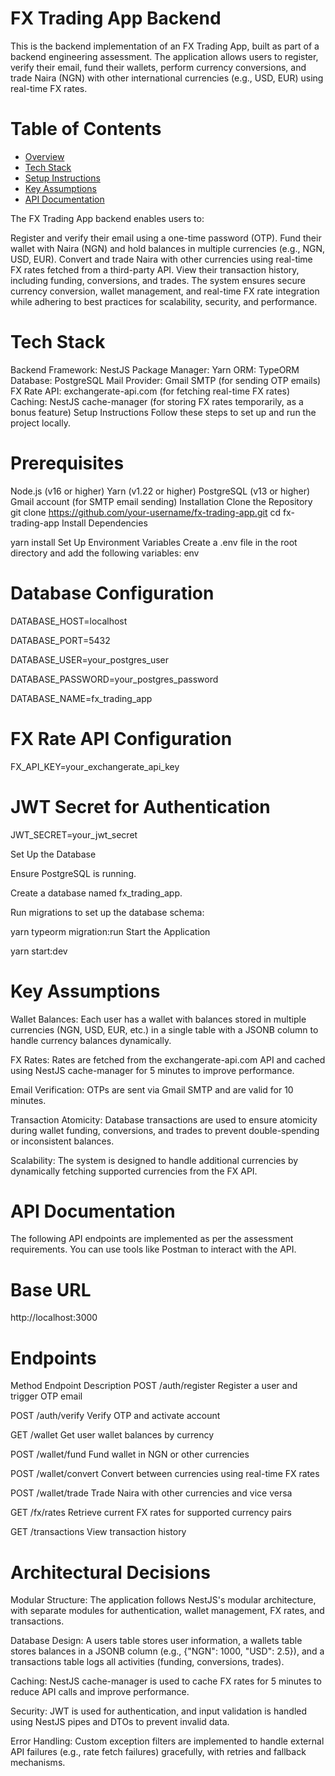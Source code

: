 # FX Trading App Backend
This is the backend implementation of an FX Trading App, built as part of a backend engineering assessment. The application allows users to register, verify their email, fund their wallets, perform currency conversions, and trade Naira (NGN) with other international currencies (e.g., USD, EUR) using real-time FX rates.

# Table of Contents
- [Overview](#overview)
- [Tech Stack](#tech-stack)
- [Setup Instructions](#setup-instructions)
- [Key Assumptions](#key-assumptions)
- [API Documentation](#api-documentation)
  
The FX Trading App backend enables users to:

Register and verify their email using a one-time password (OTP).
Fund their wallet with Naira (NGN) and hold balances in multiple currencies (e.g., NGN, USD, EUR).
Convert and trade Naira with other currencies using real-time FX rates fetched from a third-party API.
View their transaction history, including funding, conversions, and trades.
The system ensures secure currency conversion, wallet management, and real-time FX rate integration while adhering to best practices for scalability, security, and performance.

# Tech Stack
Backend Framework: NestJS
Package Manager: Yarn
ORM: TypeORM
Database: PostgreSQL
Mail Provider: Gmail SMTP (for sending OTP emails)
FX Rate API: exchangerate-api.com (for fetching real-time FX rates)
Caching: NestJS cache-manager (for storing FX rates temporarily, as a bonus feature)
Setup Instructions
Follow these steps to set up and run the project locally.

# Prerequisites
Node.js (v16 or higher)
Yarn (v1.22 or higher)
PostgreSQL (v13 or higher)
Gmail account (for SMTP email sending)
Installation
Clone the Repository
git clone https://github.com/your-username/fx-trading-app.git
cd fx-trading-app
Install Dependencies

yarn install
Set Up Environment Variables Create a .env file in the root directory and add the following variables:
env

# Database Configuration

DATABASE_HOST=localhost

DATABASE_PORT=5432

DATABASE_USER=your_postgres_user

DATABASE_PASSWORD=your_postgres_password

DATABASE_NAME=fx_trading_app

# FX Rate API Configuration

FX_API_KEY=your_exchangerate_api_key

# JWT Secret for Authentication

JWT_SECRET=your_jwt_secret

Set Up the Database

Ensure PostgreSQL is running.

Create a database named fx_trading_app.

Run migrations to set up the database schema:

yarn typeorm migration:run
Start the Application

yarn start:dev

# Key Assumptions

Wallet Balances: Each user has a wallet with balances stored in multiple currencies (NGN, USD, EUR, etc.) in a single table with a JSONB column to handle currency balances dynamically.

FX Rates: Rates are fetched from the exchangerate-api.com API and cached using NestJS cache-manager for 5 minutes to improve performance.

Email Verification: OTPs are sent via Gmail SMTP and are valid for 10 minutes.

Transaction Atomicity: Database transactions are used to ensure atomicity during wallet funding, conversions, and trades to prevent double-spending or inconsistent balances.

Scalability: The system is designed to handle additional currencies by dynamically fetching supported currencies from the FX API.

# API Documentation
The following API endpoints are implemented as per the assessment requirements. You can use tools like Postman to interact with the API.

# Base URL
http://localhost:3000

# Endpoints
Method	Endpoint	Description
POST	/auth/register	Register a user and trigger OTP email

POST	/auth/verify	Verify OTP and activate account

GET	/wallet	Get user wallet balances by currency

POST	/wallet/fund	Fund wallet in NGN or other currencies

POST	/wallet/convert	Convert between currencies using real-time FX rates

POST	/wallet/trade	Trade Naira with other currencies and vice versa

GET	/fx/rates	Retrieve current FX rates for supported currency pairs

GET	/transactions	View transaction history

# Architectural Decisions

Modular Structure: The application follows NestJS's modular architecture, with separate modules for authentication, wallet management, FX rates, and transactions.

Database Design: A users table stores user information, a wallets table stores balances in a JSONB column (e.g., {"NGN": 1000, "USD": 2.5}), 
and a transactions table logs all activities (funding, conversions, trades).

Caching: NestJS cache-manager is used to cache FX rates for 5 minutes to reduce API calls and improve performance.

Security: JWT is used for authentication, and input validation is handled using NestJS pipes and DTOs to prevent invalid data.

Error Handling: Custom exception filters are implemented to handle external API failures (e.g., rate fetch failures) gracefully, with retries and fallback mechanisms.

